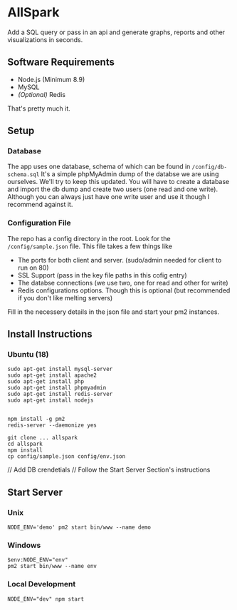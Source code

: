 # AllSpark

Add a SQL query or pass in an api and generate graphs, reports and other visualizations in seconds.

## Software Requirements

* Node.js (Minimum 8.9)
* MySQL
* _(Optional)_ Redis

That's pretty much it.

## Setup

### Database

The app uses one database, schema of which can be found in `/config/db-schema.sql` It's a simple phpMyAdmin dump of the databse we are using ourselves. We'll try to keep this updated. You will have to create a database and import the db dump and create two users (one read and one write). Although you can always just have one write user and use it though I recommend against it.

### Configuration File

The repo has a config directory in the root. Look for the `/config/sample.json` file. This file takes a few things like

* The ports for both client and server. (sudo/admin needed for client to run on 80)
* SSL Support (pass in the key file paths in this cofig entry)
* The databse connections (we use two, one for read and other for write)
* Redis configurations options. Though this is optional (but recommended if you don't like melting servers)

Fill in the necessery details in the json file and start your pm2 instances.


## Install Instructions

### Ubuntu (18)

```
sudo apt-get install mysql-server
sudo apt-get install apache2
sudo apt-get install php
sudo apt-get install phpmyadmin
sudo apt-get install redis-server
sudo apt-get install nodejs


npm install -g pm2
redis-server --daemonize yes

git clone ... allspark
cd allspark
npm install
cp config/sample.json config/env.json
```
// Add DB crendetials
// Follow the Start Server Section's instructions


## Start Server

### Unix
```
NODE_ENV='demo' pm2 start bin/www --name demo
```

### Windows
```
$env:NODE_ENV="env"
pm2 start bin/www --name env
```

### Local Development
```
NODE_ENV="dev" npm start
```
